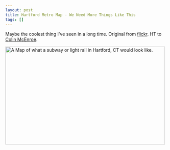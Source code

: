 ```yaml
---
layout: post
title: Hartford Metro Map - We Need More Things Like This
tags: []
---
```

Maybe the coolest thing I've seen in a long time. Original from <a href="http://www.flickr.com/photos/7909366@N04/4815962621/lightbox/">flickr</a>. HT to <a href="http://blogs.courant.com/colin_mcenroe_to_wit/2010/07/take-the-m-from-keney-park-and.html">Colin McEnroe</a>.

<a href="http://www.zagaja.com/images/2010/07/hartfordmetro.jpg"><img src="http://www.zagaja.com/images/2010/07/hartfordmetro.jpg" alt="A Map of what a subway or light rail in Hartford, CT would look like." title="Hartford Metro Map" width="500" height="306" class="aligncenter size-full wp-image-66" /></a>
